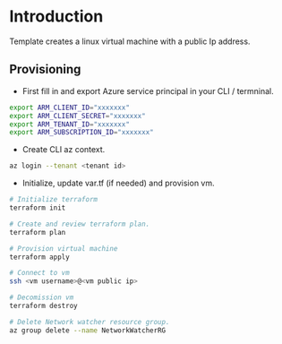 # Introduction

Template creates a linux virtual machine with a public Ip address.

## Provisioning

- First fill in and export Azure service principal in your CLI / termninal.

```bash
export ARM_CLIENT_ID="xxxxxxx"
export ARM_CLIENT_SECRET="xxxxxxx"
export ARM_TENANT_ID="xxxxxxx"
export ARM_SUBSCRIPTION_ID="xxxxxxx"
```

- Create CLI az context.

```bash
az login --tenant <tenant id>
```

- Initialize, update var.tf (if needed) and provision vm.

```bash
# Initialize terraform
terraform init

# Create and review terraform plan.
terraform plan

# Provision virtual machine
terraform apply

# Connect to vm 
ssh <vm username>@<vm public ip>

# Decomission vm
terraform destroy

# Delete Network watcher resource group.
az group delete --name NetworkWatcherRG
```
